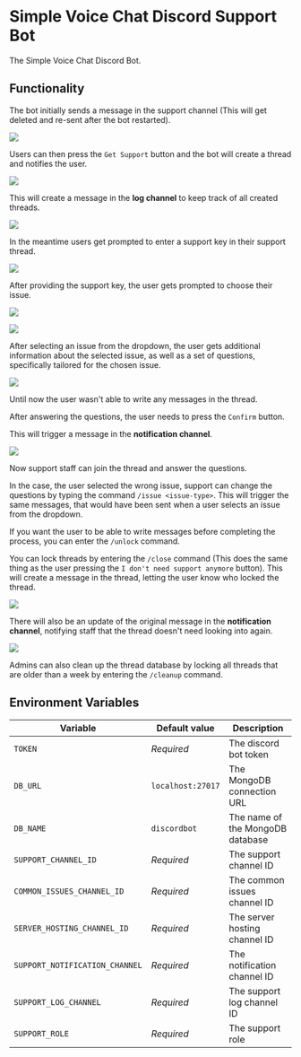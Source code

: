 # Simple Voice Chat Discord Support Bot

The Simple Voice Chat Discord Bot.

## Functionality

The bot initially sends a message in the support channel (This will get deleted and re-sent after the bot restarted).

![](https://user-images.githubusercontent.com/13237524/184628361-32bb9b74-1ffd-4605-abbb-60df6121b31e.png)

Users can then press the `Get Support` button and the bot will create a thread and notifies the user.

![](https://user-images.githubusercontent.com/13237524/184628557-c643f63d-f8b8-4ccf-8566-f208e7d331d1.png)

This will create a message in the **log channel** to keep track of all created threads.

![](https://user-images.githubusercontent.com/13237524/184628639-c5156364-889b-4117-870e-d86a0c5189de.png)

In the meantime users get prompted to enter a support key in their support thread.

![](https://user-images.githubusercontent.com/13237524/184628755-89b4fb1b-35ab-4326-90de-83854a7216da.png)

After providing the support key, the user gets prompted to choose their issue.

![](https://user-images.githubusercontent.com/13237524/184632963-f7430ea7-e730-4161-84a5-02671471074f.png)

![](https://user-images.githubusercontent.com/13237524/184629309-882451b8-5d1f-4562-bd64-a12fbd2a2807.png)

After selecting an issue from the dropdown, the user gets additional information about the selected issue,
as well as a set of questions, specifically tailored for the chosen issue.

![](https://user-images.githubusercontent.com/13237524/184633154-5d3d3dfd-41c9-4033-9664-317989c5105a.png)

Until now the user wasn't able to write any messages in the thread.

After answering the questions, the user needs to press the `Confirm` button.

This will trigger a message in the **notification channel**.

![](https://user-images.githubusercontent.com/13237524/184633681-82e4f921-196c-4dbe-a929-7d12ddee1822.png)

Now support staff can join the thread and answer the questions.

In the case, the user selected the wrong issue,
support can change the questions by typing the command `/issue <issue-type>`.
This will trigger the same messages, that would have been sent when a user selects an issue from the dropdown.

If you want the user to be able to write messages before completing the process, you can enter the `/unlock` command.

You can lock threads by entering the `/close` command
(This does the same thing as the user pressing the `I don't need support anymore` button).
This will create a message in the thread, letting the user know who locked the thread.

![](https://user-images.githubusercontent.com/13237524/184634478-3a3c4585-3651-474a-a5c3-eda65d0b2e3f.png)

There will also be an update of the original message in the **notification channel**,
notifying staff that the thread doesn't need looking into again.

![](https://user-images.githubusercontent.com/13237524/184634574-decdad13-0021-45fb-b28a-571d781c24c9.png)

Admins can also clean up the thread database by locking all threads that are older than a week
by entering the `/cleanup` command.

## Environment Variables

| Variable                       | Default value     | Description                                          |
|--------------------------------|-------------------|------------------------------------------------------|
| `TOKEN`                        | *Required*        | The discord bot token                                |
| `DB_URL`                       | `localhost:27017` | The MongoDB connection URL                           |
| `DB_NAME`                      | `discordbot`      | The name of the MongoDB database                     |
| `SUPPORT_CHANNEL_ID`           | *Required*        | The support channel ID                               |
| `COMMON_ISSUES_CHANNEL_ID`     | *Required*        | The common issues channel ID                         |
| `SERVER_HOSTING_CHANNEL_ID`    | *Required*        | The server hosting channel ID                        |
| `SUPPORT_NOTIFICATION_CHANNEL` | *Required*        | The notification channel ID                          |
| `SUPPORT_LOG_CHANNEL`          | *Required*        | The support log channel ID                           |
| `SUPPORT_ROLE`                 | *Required*        | The support role                                     |
